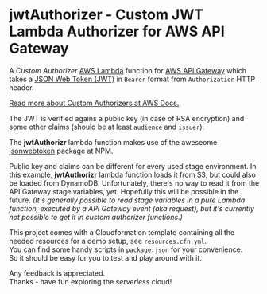 # jwtAuthorizer - Custom JWT Lambda Authorizer for AWS API Gateway

A _Custom Authorizer_ [AWS Lambda](https://aws.amazon.com/lambda) function for [AWS API Gateway](https://aws.amazon.com/api-gateway) which takes a [JSON Web Token (JWT)](https://jwt.io) in `Bearer` format from `Authorization` HTTP header.

[Read more about Custom Authorizers at AWS Docs.](http://docs.aws.amazon.com/de_de/apigateway/latest/developerguide/use-custom-authorizer.html)

The JWT is verified agains a public key (in case of RSA encryption) and some other claims (should be at least `audience` and `issuer`).

The **jwtAuthorizr** lambda function makes use of the aweseome [jsonwebtoken](https://www.npmjs.com/package/jsonwebtoken) package at NPM.

Public key and claims can be different for every used stage environment.
In this example, **jwtAuthorizr** lambda function loads it from S3, but could also be loaded from DynamoDB.
Unfortunately, there's no way to read it from the API Gateway stage variables, yet.
Hopefully this will be possible in the future.
_(It's generally possible to read stage variables in a pure Lambda function, executed by a API Gateway event (aka request), but it's currently not possible to get it in custom authorizer functions.)_

This project comes with a Cloudformation template containing all the needed resources for a demo setup, see `resources.cfn.yml`.  
You can find some handy scripts in `package.json` for your convenience.  
So it should be easy for you to test and play around with it.

Any feedback is appreciated.  
Thanks - have fun exploring the _serverless_ cloud!
